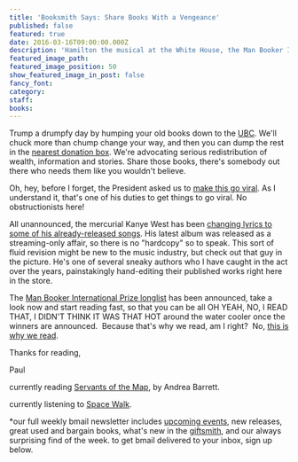 ```yaml
---
title: 'Booksmith Says: Share Books With a Vengeance'
published: false
featured: true
date: 2016-03-16T09:00:00.000Z
description: 'Hamilton the musical at the White House, the Man Booker International longlist, meet the saddest bookworm. and more.'
featured_image_path:
featured_image_position: 50
show_featured_image_in_post: false
fancy_font:
category:
staff:
books:
---
```



Trump a drumpfy day by humping your old books down to the [UBC](http://www.brooklinebooksmith.com/used-books/). We'll chuck more than chump change your way, and then you can dump the rest in the [nearest donation box](https://www.mtwyouth.org/book_donations/book_containers/). We're advocating serious redistribution of wealth, information and stories. Share those books, there's somebody out there who needs them like you wouldn't believe. &nbsp;

Oh, hey, before I forget, the President asked us to [make this go viral](http://mashable.com/2016/03/14/president-obama-lin-manuel-miranda-rose-garden-freestyle/#ti3i0qbNSaqK). As I understand it, that's one of his duties to get things to go viral. No obstructionists here!

All unannounced, the mercurial Kanye West has been [changing lyrics to some of his already-released songs](http://www.bustle.com/articles/147577-are-the-life-of-pablo-lyrics-changing-kanye-wests-album-is-still-a-work-in-progress). His latest album was released as a streaming-only affair, so there is no "hardcopy" so to speak. This sort of fluid revision might be new to the music industry, but check out that guy in the picture. He's one of several sneaky authors who I have caught in the act over the years, painstakingly hand-editing their published works right here in the store.&nbsp;

The [Man Booker International Prize longlist](http://themanbookerprize.com/news/man-booker-international-prize-2016-longlist-announced) has been announced, take a look now and start reading fast, so that you can be all OH YEAH, NO, I READ THAT, I DIDN'T THINK IT WAS THAT HOT around the water cooler once the winners are announced.&nbsp; Because that's why we read, am I right?&nbsp; No, [this is why we read](https://www.youtube.com/watch?v=AIEeakeXvMM).&nbsp;

Thanks for reading,

Paul

currently reading [Servants of the Map](http://www.nytimes.com/2002/02/03/books/biology-is-destiny-and-so-is-chemistry.html?pagewanted=all), by Andrea Barrett.

currently listening to [Space Walk](https://www.youtube.com/watch?v=u5VRo5MBUXY).

\*our full weekly bmail newsletter includes [upcoming events](http://www.brooklinebooksmith.com/events/), new releases, great used and bargain books, what's new in the [giftsmith](http://www.brooklinebooksmith.com/giftsmith/), and our always surprising find of the week. to get bmail delivered to your inbox, sign up below.&nbsp;